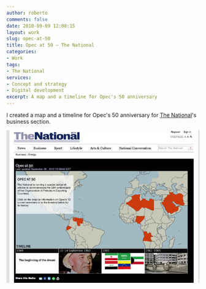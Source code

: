 ```yaml
---
author: roberto
comments: false
date: 2010-09-09 12:08:15
layout: work
slug: opec-at-50
title: Opec at 50 – The National
categories:
- Work
tags:
- The National
services:
- Concept and strategy
- Digital development
excerpt: A map and a timeline for Opec's 50 anniversary
---
```


I created a map and a timeline for Opec's 50 anniversary for [The National](http://www.thenational.ae/business/energy/opec-at-50)'s business section.

![Screenshot showing the cover of the Opec at 50 interactive on a desktop](/images/work-opec_50.jpg)
